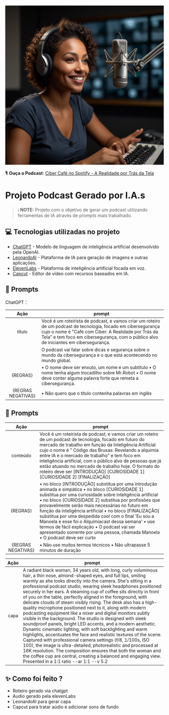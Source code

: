 ![Descrição da Imagem](output/Leonardo_Lightning_XL_A_radiant_Black_woman_34_years_old_with_3.jpg)


🎙️ **Ouça o Podcast**:
[Ciber Café no Spotify - A Realidade por Trás da Tela](https://link-do-seu-podcast.com)

# Projeto Podcast Gerado por I.A.s


 > ℹ️ **NOTE:** Projeto com o objetivo de gerar um podcast utilizando ferramentas de IA através de prompts mais trabalhado.


## 💻 Tecnologias utilizadas no projeto

- [ChatGPT](https://www.openai.com/chatgpt) - Modelo de linguagem de inteligência artificial desenvolvido pela OpenAI.
- [LeonardoAI](https://www.leonardo.ai) - Plataforma de IA para geração de imagens e outras aplicações.
- [ElevenLabs](https://www.elevenlabs.io) - Plataforma de inteligência artificial focada em voz.
- [Capcut](https://www.capcut.com) - Editor de vídeo com recursos baseados em IA.


## 🧠 Prompts

ChatGPT：

|   Ação   | prompt                                                                                                                                                                                                                                                                         |
| :------: | ------------------------------------------------------------------------------------------------------------------------------------------------------------------------------------------------------------------------------------------------------------------------------ |
|  título  | Você é um roteirista de podcast, e vamos criar um roteiro de um podcast de tecnologia, focado em cibersegurança cujo o nome é "Café com Ciber: A Realidade por Trás da Tela" e tem foco em cibersegurança, com o público alvo de iniciantes em cibersegurança.
|          | O podcast vai falar sobre dicas e segurança sobre o mundo da cibersegurança e o que está acontecendo no mundo global.
| {REGRAS} | •	O nome deve ser enxuto, um nome e um subtítulo •	O nome tenha algum trocadilho sobre Mr.Robot •	O nome deve conter alguma palavra forte que remeta a cibersegurança. 
|{REGRAS NEGATIVAS}| • Não quero que o título contenha palavras em inglês

 ## 🧠 Prompts

|  Ação  | prompt                                                                                 |
| :----: | -------------------------------------------------------------------------------------- |
| conteúdo | Você é um roteirista de podcast, e vamos criar um roteiro de um podcast de tecnologia, focado em futuro do mercado de trabalho em função da Inteligência Artificial cujo o nome é " Código das Bruxas: Revelando a alquimia entre IA e o mercado de trabalho" e tem foco em inteligência artificial, com o público alvo de pessoas que já estão atuando no mercado de trabalho hoje. O formato do roteiro deve ser [INTRODUÇÃO] [CURIOSIDADE 1] [CURIOSIDADE 2] [FINALIZAÇÃO]
| {REGRAS} | •	no bloco [INTRODUÇÃO] substitua por uma introdução animada e simpática •	no bloco [CURIOSIDADE 1] substitua por uma curiosidade sobre inteligência artificial •	no bloco [CURIOSIDADE 2] substitua por profissões que provavelmente serão mais necessárias no futuro em função da inteligência artificial •	no bloco [FINALIZAÇÃO] substitua por uma despedida cool com o final 'Eu sou a Manoela e esse foi o Alquimiacast dessa semana' •	use termos de fácil explicação •	O podcast vai ser apresentado somente por uma pessoa, chamada Manoela •	O podcast deve ser curto 
|{REGRAS NEGATIVAS}| •	Não use muitos termos técnicos •	Não ultrapasse 5 minutos de duração  


|  Ação  | prompt                                                                                 |
| :----: | -------------------------------------------------------------------------------------- |
|  capa  | A radiant black woman, 34 years old, with long, curly voluminous hair, a thin nose, almond-shaped eyes, and full lips, smiling warmly as she looks directly into the camera. She's sitting in a professional podcast studio, wearing sleek headphones positioned securely in her ears. A steaming cup of coffee sits directly in front of you on the table, perfectly aligned in the foreground, with delicate clouds of steam visibly rising. The desk also has a high-quality microphone positioned next to it, along with modern podcasting equipment like a mixer and digital monitors subtly visible in the background. The studio is designed with sleek soundproof panels, bright LED accents, and a modern aesthetic. Dynamic cinematic lighting, with soft backlighting and warm highlights, accentuates the face and realistic textures of the scene. Captured with professional camera settings (f/8, 1/100s, ISO 100), the image is ultra-detailed, photorealistic and processed at 16K resolution. The composition ensures that both the woman and the coffee cup are central, creating a balanced and engaging view. Presented in a 1:1 ratio --ar 1:1 --v 5.2 










































## ✨ Como foi feito ?

- Roteiro gerado via chatgpt
- Audio gerado pela elevenLabs
- LeonardoAI para gerar capa
- Capcut para tratar aúdio e adicionar sons de fundo

